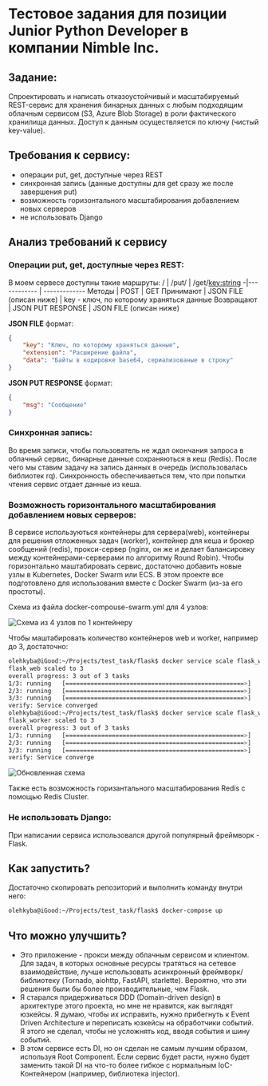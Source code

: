 # Тестовое задания для позиции Junior Python Developer в компании Nimble Inc.
## Задание:
Cпроектировать и написать отказоустойчивый и масштабируемый REST-сервис для хранения бинарных данных с любым подходящим облачным сервисом (S3, Azure Blob Storage) в роли фактического хранилища данных. Доступ к данным осуществляется по ключу (чистый key-value).
## Требования к сервису:
* операции put, get, доступные через REST
* синхронная запись (данные доступны для get сразу же после завершения put)
* возможность горизонтального масштабирования добавлением новых серверов
* не использовать Django
## Анализ требований к сервису
### Операции put, get, доступные через REST:
В моем сервесе доступны такие маршруты:
 / | /put/ | /get/<key:string>
-|------------ | -------------
Методы | POST | GET 
Принимают | JSON FILE (описан ниже) | key - ключ, по которому храняться данные
Возвращают | JSON PUT RESPONSE | JSON FILE (описан ниже) 

**JSON FILE** формат:
```json
{
    "key": "Ключ, по которому храняться данные",
    "extension": "Расширение файла",
    "data": "Байты в кодировке base64, сериализованые в строку"
}
```
**JSON PUT RESPONSE** формат:
```json
{
    "msg": "Сообщение"
}
```  
### Cинхронная запись:
Во время записи, чтобы пользователь не ждал окончания запроса в облачный сервис, бинарные данные сохраняються в кеш (Redis). После чего мы ставим задачу на запись данных в очередь (использовалась библиотек rq). Синхронность обеспечиваеться тем, что при попытки чтения сервис отдает данные из кеша.
### Возможность горизонтального масштабирования добавлением новых серверов:
В сервисе используються контейнеры для сервера(web), контейнеры для решения отложенных задач (worker), контейнер для кеша и брокер сообщений (redis), прокси-сервер (nginx, он же и делает балансировку между контейнерами-серверами по алгоритму Round Robin).
Чтобы горизонтально маштабировать сервис, достаточно добавить новые узлы в Kubernetes, Docker Swarm или ECS. В этом проекте все подготовлено для использования вместе с Docker Swarm (из-за его простоты).

Схема из файла docker-compouse-swarm.yml для 4 узлов:

![Схема из 4 узлов по 1 контейнеру](https://drive.google.com/uc?export=view&id=1xyNcBLd-Xkxu2otEXydt5LMkBR0AcMO9)

Чтобы маштабировать количество контейнеров web и worker, например до 3, достаточно:

```bash
olehkyba@iGood:~/Projects/test_task/flask$ docker service scale flask_web=3
flask_web scaled to 3
overall progress: 3 out of 3 tasks 
1/3: running   [==================================================>] 
2/3: running   [==================================================>] 
3/3: running   [==================================================>] 
verify: Service converged 
olehkyba@iGood:~/Projects/test_task/flask$ docker service scale flask_worker=3
flask_worker scaled to 3
overall progress: 3 out of 3 tasks 
1/3: running   [==================================================>] 
2/3: running   [==================================================>] 
3/3: running   [==================================================>] 
verify: Service converge
``` 
![Обновленная схема](https://drive.google.com/uc?export=view&id=1LMD_jN5QYEQdILd-5ie8xXKVvKsPisr5)

Также есть возможность горизантального масштабирования Redis c помощью Redis Cluster.
### Не использовать Django:
При написании сервиса использовался другой популярный фреймворк - Flask.
## Как запустить?
Достаточно скопировать репозиторий и выполнить команду внутри него:
```bash
olehkyba@iGood:~/Projects/test_task/flask$ docker-compose up
``` 
## Что можно улучшить?
* Это приложение - прокси между облачным сервисом и клиентом. Для задач, в которых основные ресурсы тратяться на сетевое взаимодействие, лучше использовать асинхронный фреймворк/библиотеку (Tornado, aiohttp, FastAPI, starlette). Вероятно, что эти решения были бы более производительные, чем Flask.
* Я старался придерживаться DDD (Domain-driven design) в архитектуре этого проекта, но мне не нравится, как выглядят юзкейсы. Я думаю, чтобы их исправить, нужно прибегнуть к Event Driven Architecture и переписать юзкейсы на обработчики событий. Я этого не сделал, чтобы не усложнять код, вводя события и шину событий.
* В этом сервисе есть DI, но он сделан не самым лучшим образом, используя Root Component. Если сервис будет расти, нужно будет заменить такой DI на что-то более гибкое с нормальным IoC-Контейнером (например, библиотека injector).

